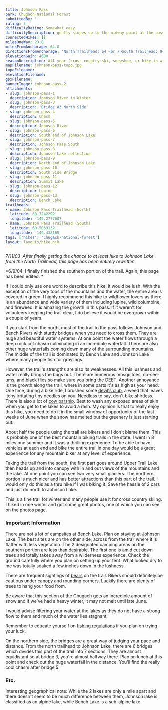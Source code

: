 ```yaml
---
title: Johnson Pass
park: Chugach National Forest
submittedBy: ''
rating: 3
difficultyRating: Somewhat easy
difficultyDescription: gently slopes up to the midway point at the pass, then down. The trail is relatively easy with short spurts of elevation.
connectedHikes: []
milesOneWay: 23.0
milesFromAnchorage: 64.0
directionsFromAnchorage: 'North Trailhead: 64 <br />South Trailhead: 94'
elevationGain: 4600
seasonDescription: All year (cross country ski, snowshoe, or hike in winter)
mapFilename: johnson-pass-topo.jpg
topoFilename: 
elevationFilename: 
gpxFilename: 
bannerImage: johnson-pass-2
attachments:
- slug: johnson-pass-1
  description: Johnson River in Winter
- slug: johnson-pass-3
  description: 'Bridge #3 North Side'
- slug: johnson-pass-4
  description: Chasm
- slug: johnson-pass-5
  description: Johnson River
- slug: johnson-pass-6
  description: South end of Johnson Lake
- slug: johnson-pass-7
  description: Johnson Pass South
- slug: johnson-pass-8
  description: Johnson Lake reflection
- slug: johnson-pass-9
  description: North end of Johnson Lake
- slug: johnson-pass-10
  description: South Side Bridge
- slug: johnson-pass-11
  description: Summit Lake
- slug: johnson-pass-12
  description: Lupine
- slug: johnson-pass-13
  description: Bench Lake
trailheads:
- name: Johnson Pass Trailhead (North)
  latitude: 60.7242292
  longitude: -149.2777607
- name: Johnson Pass Trailhead (South)
  latitude: 60.5039132
  longitude: -149.438165
tags: ['hikes', 'chugach-national-forest']
layout: layouts/hike.njk
---
```

*7/11/03: After finally getting the chance to at least hike to Johnson Lake from the North Trailhead, this page has been entirely rewritten.*

*6/9/04: I finally finished the southern portion of the trail. Again, this page has been edited. *

If I could only use one word to describe this hike, it would be lush. With the exception of the very tops of the mountains and the water, the entire area is covered in green. I highly recommend this hike to wildflower lovers as there is an abundance and wide variety of them including lupine, wild columbine, and fireweed. It is amazing the growth in this pass. If it weren't for volunteers keeping the trail clear, I do believe it would be overgrown within a couple of years. 

If you start from the north, most of the trail to the pass follows Johnson and Bench Rivers with sturdy bridges when you need to cross them. They are huge and beautiful water systems. At one point the water flows through a deep rock cut chasm culminating in an incredible waterfall. There are also other huge waterfalls coming down many of the surrounding mountains. The middle of the trail is dominated by Bench Lake and Johnson Lake where many people fish for graylings.

However, the trail's strengths are also its weaknesses. All this lushness and water really brings the bugs out. There are numerous mosquitoes, no-see-ums, and black flies so make sure you bring the DEET. Another annoyance is the growth along the trail, where in some parts it's as high as your head. One time, during a bike ride, I brushed some [devil's club](http://alaskahikesearch.com/education/#devils-club), a weed that leaves itchy irritating tiny needles on you. Needless to say, don't bike shirtless. There is also a lot of [cow parsnip](http://alaskahikesearch.com/education/#cow-parsnip). Best to wash any exposed areas of skin when you get to the lakes to avoid a rash. My opinion is that to really enjoy this hike, you need to do it in the small window of opportunity of the last weeks of June when the snow has melted but the greenery is just starting out..

About half the people using the trail are bikers and I don't blame them. This is probably one of the best mountain biking trails in the state. I went in 8 miles one summer and it was a thrilling experience. To be able to have vehicles at each end and bike the entire trail in one day would be a great experience for any mountain biker at any level of experience.

Taking the trail from the south, the first part goes around Upper Trail Lake then heads up and into canopy with in and out views of the mountains and the lake. At one point you can see two very small glaciers. The northern portion is much nicer and has better attractions than this part of the trail. I would only do this as a thru hike if I was biking it. Save the hassle of 2 cars and just do north to Johnson Lake.

This is a fine trail for winter and many people use it for cross country skiing. I hiked in one winter and got some great photos, one of which you can see on the photos page.

### Important Information

There are not a lot of campsites at Bench Lake. Plan on staying at Johnson Lake. The best sites are on the other side, across from the trail where it is flatter with less vegetation. The 2 designated camping areas on the southern portion are less than desirable. The first one is amid cut down trees and totally takes away from a wilderness experience. Check the ground carefully where you plan on setting up your tent. What looked dry to me was totally soaked a few inches down in the lushness.

There are frequent sightings of [bears](http://alaskahikesearch.com/education/#bears) on the trail. Bikers should definitely be cautious under canopy and rounding corners. Luckily there are plenty of trees to hang your food from.

Be aware that this section of the Chugach gets an incredible amount of snow and if we've had a heavy winter, it may not melt until late June. 

I would advise filtering your water at the lakes as they do not have a strong flow to them and much of the water lies stagnant.

Remember to educate yourself on [fishing regulations](http://alaskahikesearch.com/education/#fishing) if you plan on trying your luck.

On the northern side, the bridges are a great way of judging your pace and distance. From the north trailhead to Johnson Lake, there are 6 bridges which divides this part of the trail into 7 sections. They are almost equidistant so at bridge 3, you're almost halfway there. Plan on lunch at this point and check out the huge waterfall in the distance. You'll find the really cool chasm after bridge 5.

### Etc.

Interesting geographical note: While the 2 lakes are only a mile apart and there doesn't seem to be much difference between them, Johnson lake is classified as an alpine lake, while Bench Lake is a sub-alpine lake.